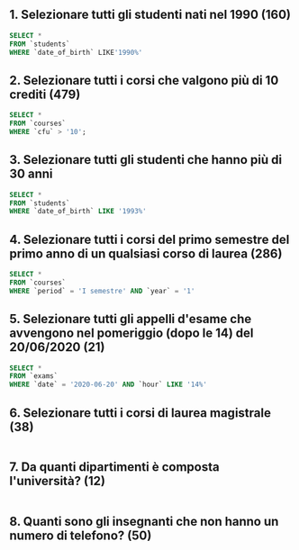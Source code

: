 ## 1. Selezionare tutti gli studenti nati nel 1990 (160)
```sql
SELECT *
FROM `students`
WHERE `date_of_birth` LIKE'1990%'
``` 

## 2. Selezionare tutti i corsi che valgono più di 10 crediti (479)
```sql
SELECT * 
FROM `courses` 
WHERE `cfu` > '10';
``` 

## 3. Selezionare tutti gli studenti che hanno più di 30 anni
```sql
SELECT * 
FROM `students` 
WHERE `date_of_birth` LIKE '1993%'
``` 

## 4. Selezionare tutti i corsi del primo semestre del primo anno di un qualsiasi corso di laurea (286)
```sql
SELECT * 
FROM `courses` 
WHERE `period` = 'I semestre' AND `year` = '1'
``` 

## 5. Selezionare tutti gli appelli d'esame che avvengono nel pomeriggio (dopo le 14) del 20/06/2020 (21)
```sql
SELECT * 
FROM `exams` 
WHERE `date` = '2020-06-20' AND `hour` LIKE '14%'
``` 

## 6. Selezionare tutti i corsi di laurea magistrale (38)
```sql

``` 

## 7. Da quanti dipartimenti è composta l'università? (12)
```sql

``` 

## 8. Quanti sono gli insegnanti che non hanno un numero di telefono? (50)
```sql

``` 
